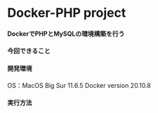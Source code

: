 # Docker-PHP project

#### DockerでPHPとMySQLの環境構築を行う

#### 今回できること

#### 開発環境
OS：MacOS Big Sur 11.6.5
Docker version 20.10.8

#### 実行方法
